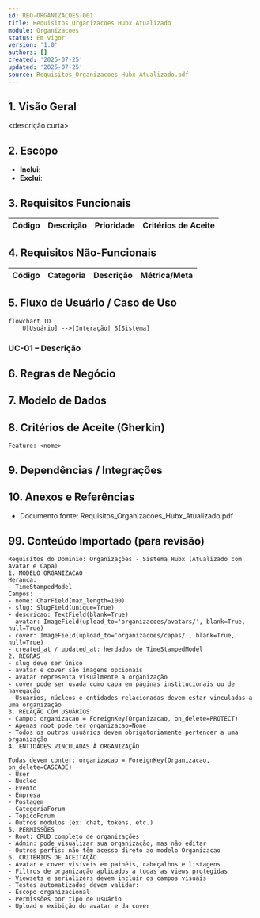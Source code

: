 ```yaml
---
id: REQ-ORGANIZACOES-001
title: Requisitos Organizacoes Hubx Atualizado
module: Organizacoes
status: Em vigor
version: '1.0'
authors: []
created: '2025-07-25'
updated: '2025-07-25'
source: Requisitos_Organizacoes_Hubx_Atualizado.pdf
---
```


## 1. Visão Geral

<descrição curta>

## 2. Escopo
- **Inclui**:
- **Exclui**:

## 3. Requisitos Funcionais
| Código | Descrição | Prioridade | Critérios de Aceite |
|--------|-----------|-----------|---------------------|

## 4. Requisitos Não-Funcionais
| Código | Categoria | Descrição | Métrica/Meta |
|--------|-----------|-----------|--------------|

## 5. Fluxo de Usuário / Caso de Uso
```mermaid
flowchart TD
    U[Usuário] -->|Interação| S[Sistema]
```

### UC-01 – Descrição

## 6. Regras de Negócio

## 7. Modelo de Dados

## 8. Critérios de Aceite (Gherkin)
```gherkin
Feature: <nome>
```

## 9. Dependências / Integrações

## 10. Anexos e Referências
- Documento fonte: Requisitos_Organizacoes_Hubx_Atualizado.pdf

## 99. Conteúdo Importado (para revisão)

```
Requisitos do Domínio: Organizações - Sistema Hubx (Atualizado com Avatar e Capa)
1. MODELO ORGANIZACAO
Herança:
- TimeStampedModel
Campos:
- nome: CharField(max_length=100)
- slug: SlugField(unique=True)
- descricao: TextField(blank=True)
- avatar: ImageField(upload_to='organizacoes/avatars/', blank=True, null=True)
- cover: ImageField(upload_to='organizacoes/capas/', blank=True, null=True)
- created_at / updated_at: herdados de TimeStampedModel
2. REGRAS
- slug deve ser único
- avatar e cover são imagens opcionais
- avatar representa visualmente a organização
- cover pode ser usada como capa em páginas institucionais ou de navegação
- Usuários, núcleos e entidades relacionadas devem estar vinculadas a uma organização
3. RELAÇÃO COM USUÁRIOS
- Campo: organizacao = ForeignKey(Organizacao, on_delete=PROTECT)
- Apenas root pode ter organizacao=None
- Todos os outros usuários devem obrigatoriamente pertencer a uma organização
4. ENTIDADES VINCULADAS À ORGANIZAÇÃO

Todas devem conter: organizacao = ForeignKey(Organizacao, on_delete=CASCADE)
- User
- Nucleo
- Evento
- Empresa
- Postagem
- CategoriaForum
- TopicoForum
- Outros módulos (ex: chat, tokens, etc.)
5. PERMISSÕES
- Root: CRUD completo de organizações
- Admin: pode visualizar sua organização, mas não editar
- Outros perfis: não têm acesso direto ao modelo Organizacao
6. CRITÉRIOS DE ACEITAÇÃO
- Avatar e cover visíveis em painéis, cabeçalhos e listagens
- Filtros de organização aplicados a todas as views protegidas
- Viewsets e serializers devem incluir os campos visuais
- Testes automatizados devem validar:
- Escopo organizacional
- Permissões por tipo de usuário
- Upload e exibição do avatar e da cover
```
